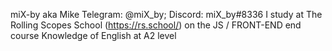 miX-by aka Mike
Telegram: @miX_by; Discord: miX_by#8336
I study at The Rolling Scopes School (https://rs.school/) on the JS / FRONT-END end course
Knowledge of English at A2 level